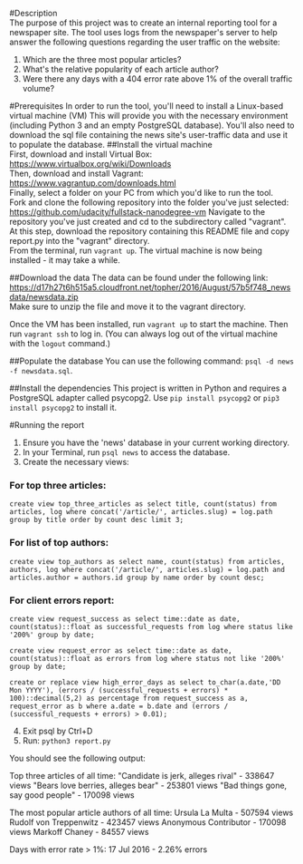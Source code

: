  #Description  
 The purpose of this project was to create an internal reporting tool
 for a newspaper site. The tool uses logs from the newspaper's server to help answer
 the following questions regarding the user traffic on the website:  
 1) Which are the three most popular articles?  
 2) What's the relative popularity of each article author?  
 3) Were there any days with a 404 error rate above 1% of the overall traffic volume?  

 #Prerequisites
 In order to run the tool, you'll need to install a Linux-based virtual machine (VM)
 This will provide you with the necessary environment (including Python 3 and an empty PostgreSQL database).
 You'll also need to download the sql file containing the news site's user-traffic data and
 use it to populate the database.
 ##Install the virtual machine  
 First, download and install Virtual Box: https://www.virtualbox.org/wiki/Downloads  
 Then, download and install Vagrant: https://www.vagrantup.com/downloads.html  
 Finally, select a folder on your PC from which you'd like to run the tool.  
 Fork and clone the following repository into the folder you've just selected: https://github.com/udacity/fullstack-nanodegree-vm
 Navigate to the repository you've just created and cd to the subdirectory called "vagrant".
 At this step, download the repository containing this README file and copy report.py into the "vagrant" directory.  
 From the terminal, run ```vagrant up```.
 The virtual machine is now being installed - it may take a while.

 ##Download the data
 The data can be found under the following link: https://d17h27t6h515a5.cloudfront.net/topher/2016/August/57b5f748_newsdata/newsdata.zip  
 Make sure to unzip the file and move it to the vagrant directory.

 Once the VM has been installed, run ```vagrant up``` to start the machine.
 Then run ```vagrant ssh``` to log in.
 (You can always log out of the virtual machine with the ```logout``` command.)

 ##Populate the database
 You can use the following command: ```psql -d news -f newsdata.sql```.

 ##Install the dependencies
 This project is written in Python and requires a PostgreSQL adapter called psycopg2.
 Use ```pip install psycopg2``` or ```pip3 install psycopg2``` to install it.


 #Running the report
1. Ensure you have the 'news' database in your current working directory.
2. In your Terminal, run ```psql news``` to access the database.
3. Create the necessary views:
### For top three articles:
```create view top_three_articles as select title, count(status) from articles, log where concat('/article/', articles.slug) = log.path group by title order by count desc limit 3;```
### For list of top authors:
```create view top_authors as select name, count(status) from articles, authors, log where concat('/article/', articles.slug) = log.path and articles.author = authors.id group by name order by count desc;```
### For client errors report:
```create view request_success as select time::date as date, count(status)::float as successful_requests from log where status like '200%' group by date;```  

```create view request_error as select time::date as date, count(status)::float as errors from log where status not like '200%' group by date;```  

```create or replace view high_error_days as select to_char(a.date,'DD Mon YYYY'), (errors / (successful_requests + errors) * 100)::decimal(5,2) as percentage from request_success as a, request_error as b where a.date = b.date and (errors / (successful_requests + errors) > 0.01);```  

4. Exit psql by Ctrl+D  
5. Run: ```python3 report.py```  

You should see the following output:

Top three articles of all time:
    "Candidate is jerk, alleges rival" - 338647 views
    "Bears love berries, alleges bear" - 253801 views
    "Bad things gone, say good people" - 170098 views

The most popular article authors of all time:
    Ursula La Multa - 507594 views
    Rudolf von Treppenwitz - 423457 views
    Anonymous Contributor - 170098 views
    Markoff Chaney - 84557 views

Days with error rate > 1%:
    17 Jul 2016 - 2.26% errors
